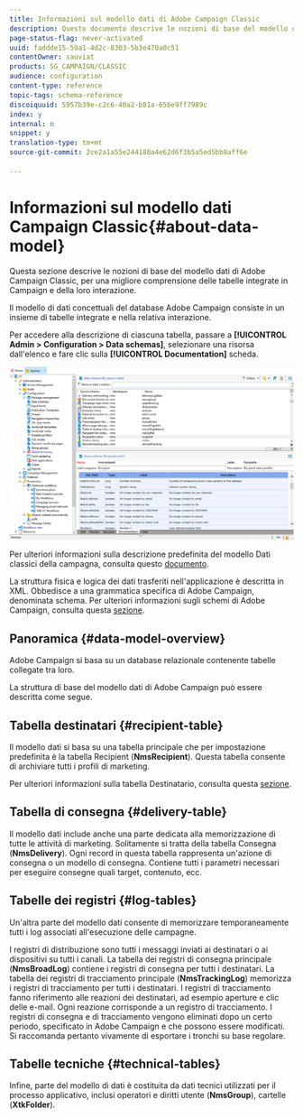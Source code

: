 ```yaml
---
title: Informazioni sul modello dati di Adobe Campaign Classic
description: Questo documento descrive le nozioni di base del modello dati di Adobe Campaign Classic.
page-status-flag: never-activated
uuid: faddde15-59a1-4d2c-8303-5b3e470a0c51
contentOwner: sauviat
products: SG_CAMPAIGN/CLASSIC
audience: configuration
content-type: reference
topic-tags: schema-reference
discoiquuid: 5957b39e-c2c6-40a2-b81a-656e9ff7989c
index: y
internal: n
snippet: y
translation-type: tm+mt
source-git-commit: 2ce2a1a55e244180a4e62d6f3b5a5ed5bb8aff6e

---
```



# Informazioni sul modello dati Campaign Classic{#about-data-model}

Questa sezione descrive le nozioni di base del modello dati di Adobe Campaign Classic, per una migliore comprensione delle tabelle integrate in Campaign e della loro interazione.

Il modello di dati concettuali del database Adobe Campaign consiste in un insieme di tabelle integrate e nella relativa interazione.

Per accedere alla descrizione di ciascuna tabella, passare a **[!UICONTROL Admin > Configuration > Data schemas]**, selezionare una risorsa dall&#39;elenco e fare clic sulla **[!UICONTROL Documentation]** scheda.

![](assets/data-model_documentation-tab.png)

Per ulteriori informazioni sulla descrizione predefinita del modello Dati classici della campagna, consulta questo [documento](https://final-docs.campaign.adobe.com/doc/AC/en/technicalResources/_Datamodel_Description_of_the_main_tables.html).

La struttura fisica e logica dei dati trasferiti nell&#39;applicazione è descritta in XML. Obbedisce a una grammatica specifica di Adobe Campaign, denominata schema. Per ulteriori informazioni sugli schemi di Adobe Campaign, consulta questa [sezione](../../configuration/using/about-schema-reference.md).

## Panoramica {#data-model-overview}

Adobe Campaign si basa su un database relazionale contenente tabelle collegate tra loro.

La struttura di base del modello dati di Adobe Campaign può essere descritta come segue.

## Tabella destinatari {#recipient-table}

Il modello dati si basa su una tabella principale che per impostazione predefinita è la tabella Recipient (**NmsRecipient**). Questa tabella consente di archiviare tutti i profili di marketing.

Per ulteriori informazioni sulla tabella Destinatario, consulta questa [sezione](../../configuration/using/default-recipient-table.md).

## Tabella di consegna {#delivery-table}

Il modello dati include anche una parte dedicata alla memorizzazione di tutte le attività di marketing. Solitamente si tratta della tabella Consegna (**NmsDelivery**). Ogni record in questa tabella rappresenta un&#39;azione di consegna o un modello di consegna. Contiene tutti i parametri necessari per eseguire consegne quali target, contenuto, ecc.

## Tabelle dei registri {#log-tables}

Un&#39;altra parte del modello dati consente di memorizzare temporaneamente tutti i log associati all&#39;esecuzione delle campagne.

I registri di distribuzione sono tutti i messaggi inviati ai destinatari o ai dispositivi su tutti i canali. La tabella dei registri di consegna principale (**NmsBroadLog**) contiene i registri di consegna per tutti i destinatari.
La tabella dei registri di tracciamento principale (**NmsTrackingLog**) memorizza i registri di tracciamento per tutti i destinatari. I registri di tracciamento fanno riferimento alle reazioni dei destinatari, ad esempio aperture e clic delle e-mail. Ogni reazione corrisponde a un registro di tracciamento.
I registri di consegna e di tracciamento vengono eliminati dopo un certo periodo, specificato in Adobe Campaign e che possono essere modificati. Si raccomanda pertanto vivamente di esportare i tronchi su base regolare.

## Tabelle tecniche {#technical-tables}

Infine, parte del modello di dati è costituita da dati tecnici utilizzati per il processo applicativo, inclusi operatori e diritti utente (**NmsGroup**), cartelle (**XtkFolder**).